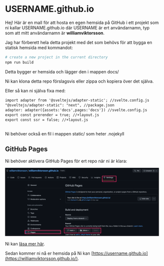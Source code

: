 # USERNAME.github.io

Hej! Här är en mall för att hosta en egen hemsida på GitHub i ett projekt som ni kallar USERNAME.github.io där USERNAME är ert användarnamn, typ som att mitt användarnamn är **williamviktorsson**.


Jag har förberett hela detta projekt med det som behövs för att bygga en statisk hemsida med kommandot:

```bash
# create a new project in the current directory
npm run build
```

Detta bygger er hemsida och lägger den i mappen docs/

Ni kan klona detta repo förslagsvis eller zippa och kopiera över det själva.

Eller så kan ni själva fixa med:

```
import adapter from '@sveltejs/adapter-static'; //svelte.config.js
"@sveltejs/adapter-static": "next", //package.json
adapter: adapter({assets:'docs',pages:'docs'}) //svelte.config.js
export const prerender = true; //+layout.js
export const ssr = false; //+layout.js


```

Ni behöver också en fil i mappen static/ som heter .nojekyll

## GitHub Pages

Ni behöver aktivera GitHub Pages för ert repo när ni är klara:

![Instruktioner för GitHub Pages](github_pages.png "GitHub Pages Instruction")

Ni kan [läsa mer här](https://pages.github.com/).

Sedan kommer ni nå er hemsida på Ni kan [https://username.github.io](https://williamviktorsson.github.io/).
